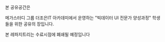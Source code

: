 본 공유공간은 

메가스터디 그룹 더조은IT 아카데미에서 운영하는
"빅데이터 UI 전문가 양성과정" 학생들을 위한 공유의 장입니다.

본 레파지트리는 수료시점에 폐쇄될 예정입니다

